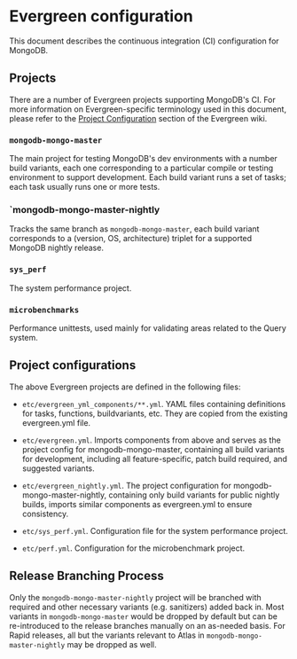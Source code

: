 # Evergreen configuration

This document describes the continuous integration (CI) configuration for MongoDB. 


## Projects

There are a number of Evergreen projects supporting MongoDB's CI. For more information on
Evergreen-specific terminology used in this document, please refer to the 
[Project Configuration](https://github.com/evergreen-ci/evergreen/wiki/Project-Configuration-Files)
section of the Evergreen wiki.

### `mongodb-mongo-master`
The main project for testing MongoDB's dev environments with a number build variants,
each one corresponding to a particular compile or testing environment to support development.
Each build variant runs a set of tasks; each task usually runs one or more tests.

### `mongodb-mongo-master-nightly
Tracks the same branch as `mongodb-mongo-master`, each build variant corresponds to a
(version, OS, architecture) triplet for a supported MongoDB nightly release.

### `sys_perf`
The system performance project.

### `microbenchmarks`
Performance unittests, used mainly for validating areas related to the Query system.


## Project configurations

The above Evergreen projects are defined in the following files:

* `etc/evergreen_yml_components/**.yml`. YAML files containing definitions for tasks, functions, buildvariants, etc. 
They are copied from the existing evergreen.yml file.

* `etc/evergreen.yml`. Imports components from above and serves as the project config for mongodb-mongo-master, 
containing all build variants for development, including all feature-specific, patch build required, and suggested
variants.

* `etc/evergreen_nightly.yml`. The project configuration for mongodb-mongo-master-nightly, containing only build 
variants for public nightly builds, imports similar components as evergreen.yml to ensure consistency.

* `etc/sys_perf.yml`. Configuration file for the system performance project.

* `etc/perf.yml`. Configuration for the microbenchmark project.


## Release Branching Process
Only the `mongodb-mongo-master-nightly` project will be branched with required and other
necessary variants (e.g. sanitizers) added back in. Most variants in `mongodb-mongo-master`
would be dropped by default but can be re-introduced to the release branches manually on an
as-needed basis. For Rapid releases, all but the variants relevant to Atlas in
`mongodb-mongo-master-nightly` may be dropped as well.
